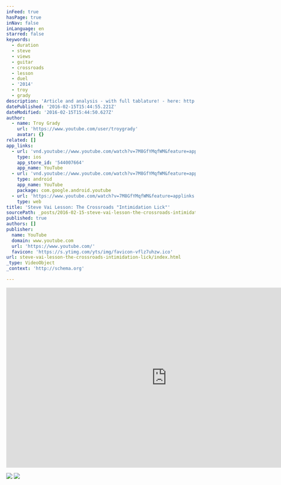 ```yaml
---
inFeed: true
hasPage: true
inNav: false
inLanguage: en
starred: false
keywords:
  - duration
  - steve
  - views
  - guitar
  - crossroads
  - lesson
  - duel
  - '2014'
  - troy
  - grady
description: 'Article and analysis - with full tablature! - here: http://troygrady.com/2014/01/22/steve-vai-crossroads-intimidation-breakdown/ Update 12.22.2014 - The Paul Gilbert inside/outside picking lesson is up! https://www.youtube.com/watch?v=y1Na-NdRrOQ Update 11.25.2014 - The Kickstarter for our awesome guitar camera mount is now live! http://kck.st/1rex6NN Update 10.17.2014 - 275k views! Well that escalated quickly. Season 2 Episode 2 is now out!'
datePublished: '2016-02-15T15:44:55.221Z'
dateModified: '2016-02-15T15:44:50.627Z'
author:
  - name: Troy Grady
    url: 'https://www.youtube.com/user/troygrady'
    avatar: {}
related: []
app_links:
  - url: 'vnd.youtube://www.youtube.com/watch?v=7M8GfYMqfWM&feature=applinks'
    type: ios
    app_store_id: '544007664'
    app_name: YouTube
  - url: 'vnd.youtube://www.youtube.com/watch?v=7M8GfYMqfWM&feature=applinks'
    type: android
    app_name: YouTube
    package: com.google.android.youtube
  - url: 'https://www.youtube.com/watch?v=7M8GfYMqfWM&feature=applinks'
    type: web
title: 'Steve Vai Lesson: The Crossroads "Intimidation Lick"'
sourcePath: _posts/2016-02-15-steve-vai-lesson-the-crossroads-intimidation-lick.md
published: true
authors: []
publisher:
  name: YouTube
  domain: www.youtube.com
  url: 'https://www.youtube.com/'
  favicon: 'https://s.ytimg.com/yts/img/favicon-vflz7uhzw.ico'
url: steve-vai-lesson-the-crossroads-intimidation-lick/index.html
_type: VideoObject
_context: 'http://schema.org'

---
```

<iframe src="https://cdn.embedly.com/widgets/media.html?src=https%3A%2F%2Fwww.youtube.com%2Fembed%2F7M8GfYMqfWM%3Ffeature%3Doembed&amp;url=https%3A%2F%2Fwww.youtube.com%2Fwatch%3Fv%3D7M8GfYMqfWM&amp;image=https%3A%2F%2Fi.ytimg.com%2Fvi%2F7M8GfYMqfWM%2Fhqdefault.jpg&amp;key=b7d04c9b404c499eba89ee7072e1c4f7&amp;type=text%2Fhtml&amp;schema=youtube" width="854" height="480" scrolling="no" frameborder="0" allowfullscreen="allowfullscreen" style=""></iframe>

![](https://the-grid-user-content.s3-us-west-2.amazonaws.com/e5480281-f594-4a70-85c7-7e200032c491.JPG)
![](https://the-grid-user-content.s3-us-west-2.amazonaws.com/f8302c2c-16d7-4ac5-96a5-2165f2b91be1.JPG)